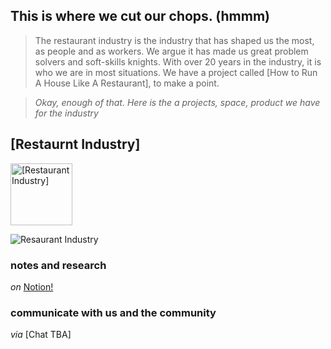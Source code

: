## This is where we **cut our chops**. (hmmm) 

> The restaurant industry is the industry that has shaped us the most, as people and as workers. We argue it has made us great problem solvers and soft-skills knights. 
> With over 20 years in the industry, it is who we are in most situations. We have a project called [How to Run A House Like A Restaurant], to make a point.
 
> *Okay, enough of that. Here is the a projects, space, product we have for the industry* 

## [Restaurnt Industry]

<a href="https://www.notion.so/theindustrydirect/e9280362641d4bcb8e7ff3d1a92f4bc8?v=10a88e2fa8624426bc355b3842b32592">
  <img src="https://theindustrydirect.com/_assets/_img/TheIndustryDirect-Restaurant-Industry_space-icon.png" alt="[Restaurant Industry]" style="width:99px;height:99px;border:0;">
</a>

![Resaurant Industry](https://theindustrydirect.com/_assets/_img/TheIndustryDirect-Restaurant-Industry_space-icon.png "Logo Title Text 1")


### notes and research

*on* [Notion!](https://www.notion.so/theindustrydirect/e9280362641d4bcb8e7ff3d1a92f4bc8?v=10a88e2fa8624426bc355b3842b32592)

### communicate with us and the community

*via* [Chat TBA]


